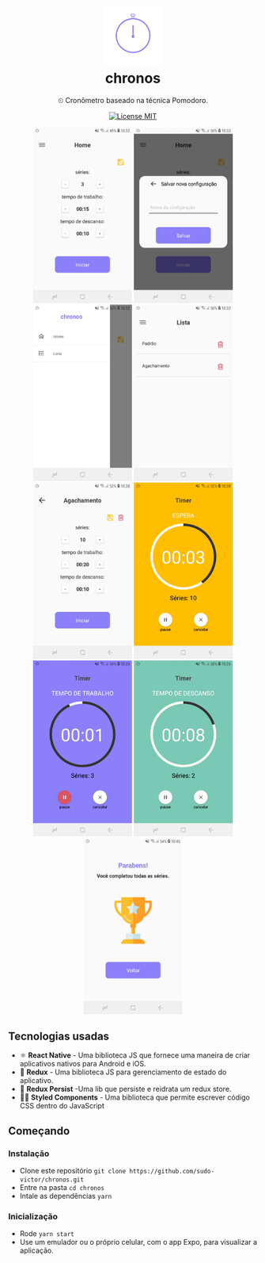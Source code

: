 <h1 align="center">
<img src="./assets/chronos-logo.svg" width="120" height="120"/>
<br/>
chronos
</h1>

<p align="center">
⏲ Cronômetro baseado na técnica Pomodoro.
</p>
<p align="center">
  <a href="https://opensource.org/licenses/MIT">
    <img src="https://img.shields.io/badge/License-MIT-blue.svg" alt="License MIT">
  </a>
</p>

<p align="center">
<img src="./assets/prints/home.jpeg" alt="home screen" width="200"/>
<img src="./assets/prints/home-save-modal.jpeg" alt="home screen save modal" width="200"/>
<img src="./assets/prints/drawer.jpeg" alt="drawer" width="200"/>
<img src="./assets/prints/list.jpeg" alt="list screen" width="200"/>
<img src="./assets/prints/single-item.jpeg" alt="signle item screen" width="200"/>
<img src="./assets/prints/awaiting-time.jpeg" alt="timer screen awaiting time" width="200"/>
<img src="./assets/prints/working-time.jpeg" alt="timer screen working time" width="200"/>
<img src="./assets/prints/resting-time.jpeg" alt="timer screen resting time" width="200"/>
<img src="./assets/prints/win.jpeg" alt="congrats screen" width="200"/>
</p>

## Tecnologias usadas

-   ⚛ **React Native** - Uma biblioteca JS que fornece uma maneira de criar aplicativos nativos para Android e iOS.
-   💾 **Redux** - Uma biblioteca JS para gerenciamento de estado do aplicativo.
-   💾 **Redux Persist** -Uma lib que persiste e reidrata um redux store.
-   💅🏿 **Styled Components** - Uma biblioteca que permite escrever código CSS dentro do JavaScript

## Começando

### Instalação

-   Clone este repositório `git clone https://github.com/sudo-victor/chronos.git`
-   Entre na pasta `cd chronos`
-   Intale as dependências `yarn`

### Inicialização

-   Rode `yarn start`
-   Use um emulador ou o próprio celular, com o app Expo, para visualizar a aplicação.
